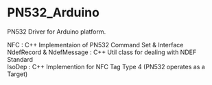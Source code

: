 PN532_Arduino
=============




PN532 Driver for Arduino platform.<br/>

NFC    : C++ Implementaion of PN532 Command Set & Interface<br/>
NdefRecord & NdefMessage : C++ Util class for dealing with NDEF Standard<br/>
IsoDep : C++ Implemention for NFC Tag Type 4 (PN532 operates as a Target)<br/>
